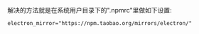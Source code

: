 解决的方法就是在系统用户目录下的".npmrc"里做如下设置:

```
electron_mirror="https://npm.taobao.org/mirrors/electron/"
```

